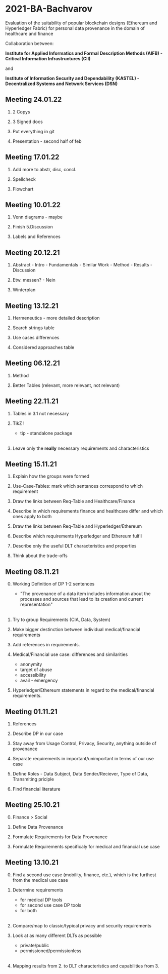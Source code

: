# 2021-BA-Bachvarov

Evaluation of the suitability of popular blockchain designs (Ethereum and Hyperledger Fabric) for personal data provenance in the domain of healthcare and finance


Collaboration between:

**Institute for Applied Informatics and Formal Description Methods (AIFB) -
Critical Information Infrastructures (CII)**

and

**Institute of Information Security and Dependability (KASTEL) -
Decentralized Systems and Network Services (DSN)**


## Meeting 24.01.22 ##

1. 2 Copys

2. 3 Signed docs

3. Put everything in git

4. Presentation - second half of feb

## Meeting 17.01.22 ##

1. Add more to abstr, disc, concl.

2. Spellcheck

3. Flowchart

## Meeting 10.01.22 ##

1. Venn diagrams - maybe

2. Finish 5.Discussion

3. Labels and References

## Meeting 20.12.21 ##

1. Abstract - Intro - Fundamentals - Similar Work - Method - Results - Discussion

2. Etw. messen? - Nein

3. Winterplan

## Meeting 13.12.21 ##

1. Hermeneutics - more detailed description

2. Search strings table

3. Use cases differences

4. Considered approaches table

## Meeting 06.12.21 ##

1. Method

2. Better Tables (relevant, more relevant, not relevant)


## Meeting 22.11.21 ##

1. Tables in 3.1 not necessary

2. TikZ !
	- tip - standalone package
	<br />
3. Leave only the **really** necessary requirements and characteristics


## Meeting 15.11.21 ##

1. Explain how the groups were formed

2. Use-Case-Tables: mark which sentances correspond to which requirement

3. Draw the links between Req-Table and Healthcare/Finance

4. Describe in which requirements finance and healthcare differ and which ones apply to both

5. Draw the links between Req-Table and Hyperledger/Ethereum

6. Describe which requirements Hyperledger and Ethereum fulfil

7. Describe only the useful DLT characteristics and properties

8. Think about the trade-offs


## Meeting 08.11.21 ##

0. Working Definition of DP 1-2 sentences
	- "The provenance of a data item includes information about the processes and sources that lead to its creation and current representation"
	<br />
1. Try to group Requirements (CIA, Data, System)

2. Make bigger destinction between individual medical/financial requirements

3. Add references in requirements.

4. Medical/Financial use case: differences and similarities
	- anonymity
	- target of abuse
	- accessibility
	- avail - emergency

5. Hyperledger/Ethereum statements in regard to the medical/financial requirements.

## Meeting 01.11.21 ##

1. References

2. Describe DP in our case

3. Stay away from Usage Control, Privacy, Security, anything outside of provenance

4. Separate requirements in important/unimportant in terms of our use case

5. Define Roles - Data Subject, Data Sender/Reciever, Type of Data, Transmiting priciple

6. Find financial literature

## Meeting 25.10.21 ##

0. Finance > Social

1. Define Data Provenance

2. Formulate Requirements for Data Provenance

3. Formulate Requirements specificaly for medical and financial use case

## Meeting 13.10.21 ##

0. Find a second use case (mobility, finance, etc.), which is the furthest from the medical use case

1. Determine requirements
	- for medical DP tools
	- for second use case DP tools
	- for both
	<br />
2. Compare/map to classic/typical privacy and security requirements

3. Look at as many different DLTs as possible
	- private/public
	- permissioned/permissionless
	<br />
4. Mapping results from 2. to DLT characteristics and capabilities from 3.
